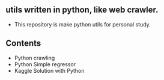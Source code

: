 ## utils written in python, like web crawler.
- This repository is make python utils for personal study.

## Contents
- Python crawling
- Python Simple regressor
- Kaggle Solution with Python